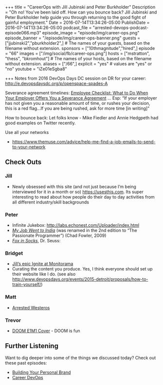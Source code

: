 +++
title = "CareerOps with Jill Jubinski and Peter Burkholder"
Description = "Oh no! You've been laid off. How can you bounce back? Jill Jubinski and Peter Burkholder help guide you through returning to the good fight of gainful employment."
Date = 2016-07-14T13:34:26-05:00
PublishDate = 2016-07-14T13:34:26-05:00
podcast_file = "arrested-devops-podcast-episode066.mp3"
episode_image = "episode/img/career-ops.png"
episode_banner = "/episode/img/career-ops-banner.png"
guests = ["jjubinski2","pburkholder2",] # The names of your guests, based on the filename without extension.
sponsors = ["10thmagnitude","hired",]
episode = "66"
images = ["/img/social/fb/career-ops.png"]
hosts = ["mstratton", "thess", "bkromhout"] # The names of your hosts, based on the filename without extension.
aliases = ["/66",]
explicit = "yes" # values are "yes" or "no"
youtube = "iZe01eSgba8"

+++
Notes from 2016 DevOps Days DC session on DR for your career: http://e.devopsdaysdc.org/p/openspace-spades-A


Severance agreement timelines:
[Employee Checklist: What to Do When Your Employer Offers You a Severance Agreement](https://www.eeoc.gov/policy/docs/qanda_severance-agreements.html#A) ... Esp:
“If your employer has not given you a reasonable amount of time, or rushes your decision, this is a red flag...If you are being rushed, ask for more time [in writing]”

How to bounce back:
Let folks know - Mike Fiedler and Annie Hedgpeth had good examples on Twitter recently.


Use all your networks

- https://www.themuse.com/advice/help-me-find-a-job-emails-to-send-to-your-network

## Check Outs

### Jill
- Newly obsessed with this site (and not just because I’m being interviewed for it in a month or so) https://usesthis.com. Its super interesting to read about how people do their day to day activities from all different industry/skill backgrounds

### Peter
- Infinite Jukebox: http://labs.echonest.com/Uploader/index.html
- *[My Job Went to India](https://pragprog.com/book/cfcar2/the-passionate-programmer)* (was renamed in the 2nd edition to “The Passionate Programmer”)  (Chad Fowler, 2009)
- *[Fox in Socks](http://www.seussville.com/books/book_detail.php?isbn=9780394800387)*, Dr. Seuss:

### Bridget
- [Jill’s epic Ignite at Monitorama](https://www.youtube.com/watch?v=vQBtun-Ein8&feature=youtu.be&t=7h27m05s)
- Curating the content you produce. Yes, I think everyone should set up their website like I do.
(see also http://www.devopsdays.org/events/2015-detroit/proposals/how-to-train-yourself/)

### Matt
- [Arrested Westeros](http://arrestedwesteros.com/)

### Trevor
- [DOOM E1M1 Cover](https://www.youtube.com/watch?v=8nA5FJL_CoA) - DOOM is fun


## Further Listening
Want to dig deeper into some of the things we discussed today?
Check out these past episodes:

- [Building Your Personal Brand](https://www.arresteddevops.com/personal-brand/)
- [Career DevOps](https://www.arresteddevops.com/career-devops/)
